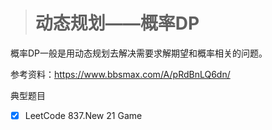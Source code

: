 > # 动态规划——概率DP

概率DP一般是用动态规划去解决需要求解期望和概率相关的问题。

参考资料：https://www.bbsmax.com/A/pRdBnLQ6dn/

典型题目

- [x] LeetCode 837.New 21 Game